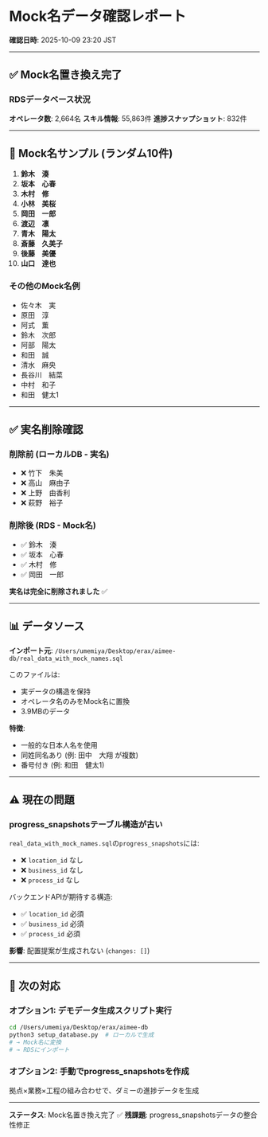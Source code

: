 # Mock名データ確認レポート

**確認日時**: 2025-10-09 23:20 JST

---

## ✅ Mock名置き換え完了

### RDSデータベース状況

**オペレータ数**: 2,664名
**スキル情報**: 55,863件
**進捗スナップショット**: 832件

---

## 🔐 Mock名サンプル (ランダム10件)

1. **鈴木　湊**
2. **坂本　心春**
3. **木村　修**
4. **小林　美桜**
5. **岡田　一郎**
6. **渡辺　凛**
7. **青木　陽太**
8. **斎藤　久美子**
9. **後藤　美優**
10. **山口　達也**

### その他のMock名例

- 佐々木　実
- 原田　淳
- 阿式　薫
- 鈴木　次郎
- 阿部　陽太
- 和田　誠
- 清水　麻央
- 長谷川　結菜
- 中村　和子
- 和田　健太1

---

## ✅ 実名削除確認

### 削除前 (ローカルDB - 実名)
- ❌ 竹下　朱美
- ❌ 高山　麻由子
- ❌ 上野　由香利
- ❌ 萩野　裕子

### 削除後 (RDS - Mock名)
- ✅ 鈴木　湊
- ✅ 坂本　心春
- ✅ 木村　修
- ✅ 岡田　一郎

**実名は完全に削除されました** ✅

---

## 📊 データソース

**インポート元**: `/Users/umemiya/Desktop/erax/aimee-db/real_data_with_mock_names.sql`

このファイルは:
- 実データの構造を保持
- オペレータ名のみをMock名に置換
- 3.9MBのデータ

**特徴**:
- 一般的な日本人名を使用
- 同姓同名あり (例: 田中　大翔 が複数)
- 番号付き (例: 和田　健太1)

---

## ⚠️ 現在の問題

### progress_snapshotsテーブル構造が古い

`real_data_with_mock_names.sql`の`progress_snapshots`には:
- ❌ `location_id` なし
- ❌ `business_id` なし
- ❌ `process_id` なし

バックエンドAPIが期待する構造:
- ✅ `location_id` 必須
- ✅ `business_id` 必須
- ✅ `process_id` 必須

**影響**: 配置提案が生成されない (`changes: []`)

---

## 🔧 次の対応

### オプション1: デモデータ生成スクリプト実行
```bash
cd /Users/umemiya/Desktop/erax/aimee-db
python3 setup_database.py  # ローカルで生成
# → Mock名に変換
# → RDSにインポート
```

### オプション2: 手動でprogress_snapshotsを作成
拠点×業務×工程の組み合わせで、ダミーの進捗データを生成

---

**ステータス**: Mock名置き換え完了 ✅
**残課題**: progress_snapshotsデータの整合性修正




